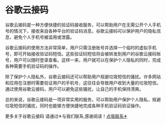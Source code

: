 # 谷歌云接码

谷歌云接码是一种方便快捷的验证码接收服务，可以帮助用户在无需公开个人手机号的情况下，接收来自各种平台的验证码消息。谷歌云接码可以保护用户的隐私信息，避免个人手机号被滥用或泄露。

谷歌云接码的使用方法非常简单，用户只需注册账号并选择一个临时的虚拟手机号，即可开始接收验证码短信。这些验证码短信将会被转发到用户的谷歌云接码账号，用户可以随时登录查看。这样一来，用户就可以在保护个人隐私的同时，完成各种需要手机验证码的操作。

除了保护个人隐私外，谷歌云接码还可以帮助用户规避垃圾短信的骚扰。许多网站和应用在注册时需要验证用户的手机号，这往往会导致用户收到大量的垃圾短信。通过使用谷歌云接码，用户可以避免这些骚扰，让自己的手机保持清爽。

总的来说，谷歌云接码是一项非常实用的服务，可以帮助用户保护个人隐私，规避垃圾短信的骚扰，同时也能够方便快捷地完成各种手机验证码验证操作。

更多关于谷歌云接码 请通过✈与我们联系,感谢阅读！[点我联系✈](https://data.G208.com)